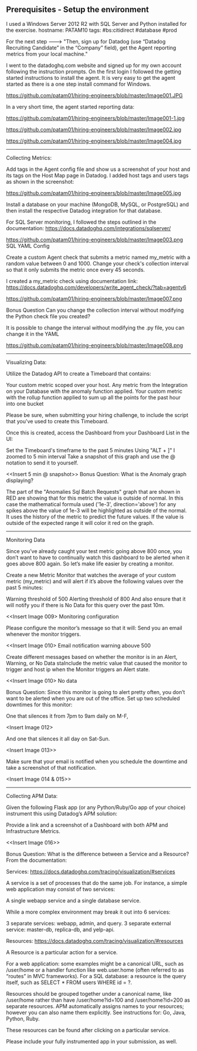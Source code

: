 
Prerequisites - Setup the environment
--------------------------------------------------------------------------------------
I used a Windows Server 2012 R2 with SQL Server and Python installed for the exercise. 
hostname: PATAM10
tags:
  #bs:citidirect
  #database
  #prod

For the next step --->
"Then, sign up for Datadog (use “Datadog Recruiting Candidate” in the “Company” field), get the Agent reporting metrics from your local machine."

I went to the datadoghq.com website and signed up for my own account following the instruction prompts. On the first login I followed the getting started instructions to install the agent. It is very easy to get the agent started as there is a one step install command for Windows.

https://github.com/patam01/hiring-engineers/blob/master/Image001.JPG

In a very short time, the agent started reporting data:

https://github.com/patam01/hiring-engineers/blob/master/Image001-1.jpg

https://github.com/patam01/hiring-engineers/blob/master/Image002.jpg

https://github.com/patam01/hiring-engineers/blob/master/Image004.jpg

--------------------------------------------------------------------------------------

Collecting Metrics:

 Add tags in the Agent config file and show us a screenshot of your host and its tags on the Host Map page in Datadog.
 I added host tags and users tags as shown in the screenshot:
    
https://github.com/patam01/hiring-engineers/blob/master/Image005.jpg
    
 Install a database on your machine (MongoDB, MySQL, or PostgreSQL) and then install the respective Datadog integration for that database.
    
For SQL Server monitoring, I followed the steps outlined in the documentation:
https://docs.datadoghq.com/integrations/sqlserver/

https://github.com/patam01/hiring-engineers/blob/master/Image003.png SQL YAML Config

Create a custom Agent check that submits a metric named my_metric with a random value between 0 and 1000.
Change your check's collection interval so that it only submits the metric once every 45 seconds.
    
 I created a my_metric check using documentation link:
  https://docs.datadoghq.com/developers/write_agent_check/?tab=agentv6
    
https://github.com/patam01/hiring-engineers/blob/master/Image007.png
    
    
Bonus Question Can you change the collection interval without modifying the Python check file you created?
    
It is possible to change the interval without modifying the .py file, you can change it in the YAML
    
https://github.com/patam01/hiring-engineers/blob/master/Image008.png

--------------------------------------------------------------------------------------

Visualizing Data:

Utilize the Datadog API to create a Timeboard that contains:

Your custom metric scoped over your host.
Any metric from the Integration on your Database with the anomaly function applied.
Your custom metric with the rollup function applied to sum up all the points for the past hour into one bucket

Please be sure, when submitting your hiring challenge, to include the script that you've used to create this Timeboard.



Once this is created, access the Dashboard from your Dashboard List in the UI:

Set the Timeboard's timeframe to the past 5 minutes
Using "ALT + ]" I zoomed to 5 min interval
Take a snapshot of this graph and use the @ notation to send it to yourself.

<<Insert 5 min @ snapshot>>
Bonus Question: What is the Anomaly graph displaying?

The part of the "Anomalies Sql Batch Requests" graph that are shown in RED are showing that for this metric the value is outside of normal. In this case the mathematical formula used ('1e-3', direction='above') for any spikes above the value of 1e-3 will be highlighted as outside of the normal.  It uses the history of the metric to predict the future values. If the value is outside of the expected range it will color it red on the graph.

--------------------------------------------------------------------------------------

Monitoring Data

Since you’ve already caught your test metric going above 800 once, you don’t want to have to continually watch this dashboard to be alerted when it goes above 800 again. So let’s make life easier by creating a monitor.

Create a new Metric Monitor that watches the average of your custom metric (my_metric) and will alert if it’s above the following values over the past 5 minutes:

 Warning threshold of 500
 Alerting threshold of 800
 And also ensure that it will notify you if there is No Data for this query over the past 10m.

<<Insert Image 009> Monitoring configuration

Please configure the monitor’s message so that it will:
Send you an email whenever the monitor triggers.

<<Insert Image 010> Email notification warning abouve 500

Create different messages based on whether the monitor is in an Alert, Warning, or No Data staInclude the metric value that caused the monitor to trigger and host ip when the Monitor triggers an Alert state.

<<Insert Image 010> No data

Bonus Question: Since this monitor is going to alert pretty often, you don’t want to be alerted when you are out of the office. Set up two scheduled downtimes for this monitor:

One that silences it from 7pm to 9am daily on M-F,

<Insert Image 012> 

And one that silences it all day on Sat-Sun.

<Insert Image 013>>
        
Make sure that your email is notified when you schedule the downtime and take a screenshot of that notification.

<Insert Image 014 & 015>>

--------------------------------------------------------------------------------------

Collecting APM Data:

Given the following Flask app (or any Python/Ruby/Go app of your choice) instrument this using Datadog’s APM solution:

Provide a link and a screenshot of a Dashboard with both APM and Infrastructure Metrics.

<<Insert Image 016>>

Bonus Question: What is the difference between a Service and a Resource?
From the documentation:

Services: https://docs.datadoghq.com/tracing/visualization/#services

A service is a set of processes that do the same job. For instance, a simple web application may consist of two services:

  A single webapp service and a single database service.

While a more complex environment may break it out into 6 services:

  3 separate services: webapp, admin, and query.
  3 separate external service: master-db, replica-db, and yelp-api.

Resources: https://docs.datadoghq.com/tracing/visualization/#resources

A Resource is a particular action for a service.

  For a web application: some examples might be a canonical URL, such as /user/home or a handler function like web.user.home (often referred to as “routes” in MVC frameworks).
  For a SQL database: a resource is the query itself, such as SELECT * FROM users WHERE id = ?.

Resources should be grouped together under a canonical name, like /user/home rather than have /user/home?id=100 and /user/home?id=200 as separate resources. APM automatically assigns names to your resources; however you can also name them explicitly. See instructions for: Go, Java, Python, Ruby.

These resources can be found after clicking on a particular service.

Please include your fully instrumented app in your submission, as well.


